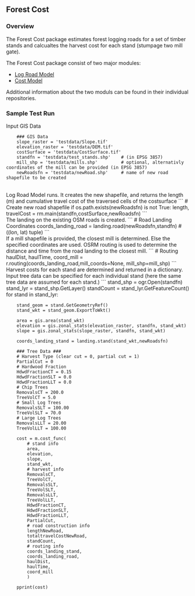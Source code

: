 ## Forest Cost


### Overview
The Forest Cost package estimates forest logging roads for a set of timber stands and calcualtes the harvest cost for each stand (stumpage two mill gate).

The Forest Cost package consist of two major modules: 
* [Log Road Model](https://github.com/ustroetz/log-road)
* [Cost Model](https://github.com/ustroetz/cost_model)

Additional information about the two moduls can be found in their individual repositories. 

### Sample Test Run

Input GIS Data
```
    ### GIS Data
    slope_raster = 'testdata/Slope.tif'
    elevation_raster = 'testdata/DEM.tif'
    costSurface = 'testdata/CostSurface.tif'
    standfn = 'testdata/test_stands.shp'    # (in EPSG 3857)
    mill_shp = 'testdata/mills.shp'         # optional, alternativly coordinates of the mill can be provided (in EPSG 3857)
    newRoadsfn = 'testdata/newRoad.shp'     # name of new road shapefile to be created
```
<br/>
Log Road Model runs. It creates the new shapefile, and returns the length (m) and cumulative travel cost of the traversed cells of the costsurface 
```
    # Create new road shapefile
    if os.path.exists(newRoadsfn) is not True:
        length, travelCost = rm.main(standfn,costSurface,newRoadsfn)
```
<br/>
The landing on the existing OSM roads is created. 
```
    # Road Landing Coordinates
    coords_landing_road = landing.road(newRoadsfn,standfn) # ((lon, lat) tuple)
```
<br/>
If a mill shapefile is provided, the closest mill is determined. Else the specified coordinates are used. OSRM routing is used to determine the distance and time from the road landing to the closest mill.
```
    # Routing
    haulDist, haulTime, coord_mill = r.routing(coords_landing_road,mill_coords=None, mill_shp=mill_shp)
```
<br/>
Harvest costs for each stand are determined and returned in a dictionary. Input tree data can be specified for each individual stand (here the same tree data are assumed for each stand.)
```
    stand_shp = ogr.Open(standfn)
    stand_lyr = stand_shp.GetLayer()
    standCount = stand_lyr.GetFeatureCount()
    for stand in stand_lyr:
                
        stand_geom = stand.GetGeometryRef()
        stand_wkt = stand_geom.ExportToWkt()

        area = gis.area(stand_wkt)
        elevation = gis.zonal_stats(elevation_raster, standfn, stand_wkt)
        slope = gis.zonal_stats(slope_raster, standfn, stand_wkt)
        
        coords_landing_stand = landing.stand(stand_wkt,newRoadsfn)        

        ### Tree Data ###
        # Harvest Type (clear cut = 0, partial cut = 1)
        PartialCut = 0
        # Hardwood Fraction
        HdwdFractionCT = 0.15
        HdwdFractionSLT = 0.0
        HdwdFractionLLT = 0.0
        # Chip Trees
        RemovalsCT = 200.0
        TreeVolCT = 5.0
        # Small Log Trees
        RemovalsSLT = 100.00
        TreeVolSLT = 70.0
        # Large Log Trees
        RemovalsLLT = 20.00
        TreeVolLLT = 100.00
        
        cost = m.cost_func(
            # stand info
            area,
            elevation,
            slope,
            stand_wkt,
            # harvest info
            RemovalsCT,
            TreeVolCT,
            RemovalsSLT,
            TreeVolSLT,
            RemovalsLLT,
            TreeVolLLT,
            HdwdFractionCT,
            HdwdFractionSLT,
            HdwdFractionLLT,
            PartialCut,
            # road construction info
            lengthNewRoad, 
            totaltravelCostNewRoad,
            standCount,
            # routing info
            coords_landing_stand,
            coords_landing_road,
            haulDist,
            haulTime,
            coord_mill
            )
        
        pprint(cost)  
